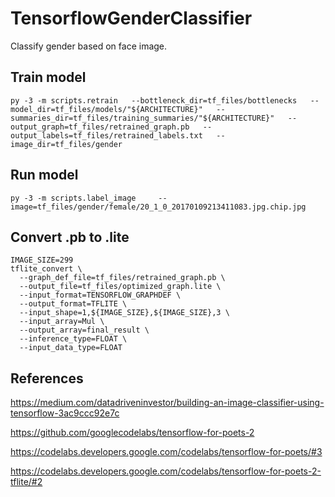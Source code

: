 # TensorflowGenderClassifier
Classify gender based on face image.

Train model
-
```
py -3 -m scripts.retrain   --bottleneck_dir=tf_files/bottlenecks   --model_dir=tf_files/models/"${ARCHITECTURE}"   --summaries_dir=tf_files/training_summaries/"${ARCHITECTURE}"   --output_graph=tf_files/retrained_graph.pb   --output_labels=tf_files/retrained_labels.txt   --image_dir=tf_files/gender
```

Run model
-
```
py -3 -m scripts.label_image     --image=tf_files/gender/female/20_1_0_20170109213411083.jpg.chip.jpg
```
Convert .pb to .lite
-
```
IMAGE_SIZE=299
tflite_convert \
  --graph_def_file=tf_files/retrained_graph.pb \
  --output_file=tf_files/optimized_graph.lite \
  --input_format=TENSORFLOW_GRAPHDEF \
  --output_format=TFLITE \
  --input_shape=1,${IMAGE_SIZE},${IMAGE_SIZE},3 \
  --input_array=Mul \
  --output_array=final_result \
  --inference_type=FLOAT \
  --input_data_type=FLOAT
```

References
-
https://medium.com/datadriveninvestor/building-an-image-classifier-using-tensorflow-3ac9ccc92e7c

https://github.com/googlecodelabs/tensorflow-for-poets-2

https://codelabs.developers.google.com/codelabs/tensorflow-for-poets/#3

https://codelabs.developers.google.com/codelabs/tensorflow-for-poets-2-tflite/#2
